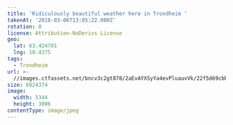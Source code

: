```yaml
---
title: 'Ridiculously beautiful weather here in Trondheim '
takenAt: '2018-03-06T13:05:22.000Z'
rotation: 0
license: Attribution-NoDerivs License
geo:
  lat: 63.424701
  lng: 10.4375
tags:
  - Trondheim
url: >-
  //images.ctfassets.net/bncv3c2gt878/2aEvAYXSyYa4evPluauvVk/22f5d69cbb5314331b0a922513cb23b9/ridiculously-beautiful-weather-here-in-trondheim_40652582321_o
size: 6824374
image:
  width: 5344
  height: 3006
contentType: image/jpeg
---
```


